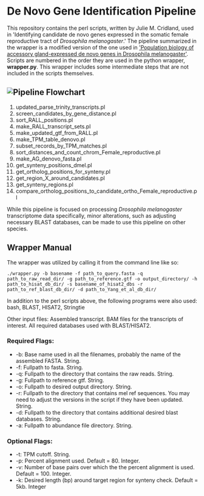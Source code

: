 # De Novo Gene Identification Pipeline

This repository contains the perl scripts, written by Julie M. Cridland, used in 'Identifying candidate de novo genes expressed in the somatic female reproductive tract of *Drosophila melanogaster*.' The pipeline summarized in the wrapper is a modified version of the one used in ['Population biology of accessory gland-expressed de novo genes in Drosophila melanogaster'](https://www.ncbi.nlm.nih.gov/pmc/articles/PMC8733444/pdf/iyab207.pdf).
Scripts are numbered in the order they are used in the python wrapper, __wrapper.py__. This wrapper includes some intermediate steps that are not included in the scripts themselves.

## ![Pipeline Flowchart](https://raw.githubusercontent.com/kaelom/Dmel_DNG_Pipeline_2023/main/flowchartwithlegend.png)

1. updated_parse_trinity_transcripts.pl
2. screen_candidates_by_gene_distance.pl
3. sort_RALL_positions.pl
4. make_RALL_transcript_sets.pl
5. make_updated_gtf_from_RALL.pl
6. make_TPM_table_denovo.pl
7. subset_records_by_TPM_matches.pl
8. sort_distances_and_count_chrom_Female_reproductive.pl
9. make_AG_denovo_fasta.pl
10. get_synteny_positions_dmel.pl
11. get_ortholog_positions_for_synteny.pl
12. get_region_X_around_candidates.pl
13. get_synteny_regions.pl
14. compare_ortholog_positions_to_candidate_ortho_Female_reproductive.pl


While this pipeline is focused on processing *Drosophila melanogaster* transcriptome data specifically, minor alterations, such as adjusting necessary BLAST databases, can be made to use this pipeline on other species. 

## Wrapper Manual

The wrapper was utilized by calling it from the command line like so:

``` 
./wrapper.py -b basename -f path_to_query.fasta -q path_to_raw_read_dir/ -g path_to_reference.gtf -o output_directory/ -h path_to_hisat_db_dir/ -s basename_of_hisat2_dbs -r path_to_ref_blast_db_dir/ -d path_to_Yang_et_al_db_dir/

``` 

In addition to the perl scripts above, the following programs were also used:
bash, BLAST, HISAT2, Stringtie

Other input files:
Assembled transcript.
BAM files for the transcripts of interest.
All required databases used with BLAST/HISAT2.


### Required Flags:

* -b: Base name used in all the filenames, probably the name of the assembled FASTA. String.
* -f: Fullpath to fasta. String.
* -q: Fullpath to the directory that contains the raw reads. String.
* -g: Fullpath to reference gtf. String.
* -o: Fullpath to desired output directory. String.
* -r: Fullpath to the directory that contains mel ref sequences. You may need to adjust the versions in the script if they have been updated. String.
* -d: Fullpath to the directory that contains additional desired blast databases. String.
* -a: Fullpath to abundance file directory. String.

### Optional Flags:

* -t: TPM cutoff. String. 
* -p: Percent alignment used. Default = 80. Integer.
* -v: Number of base pairs over which the the percent alignment is used. Default = 100. Integer. 
* -k: Desired length (bp) around target region for synteny check. Default = 5kb. Integer
